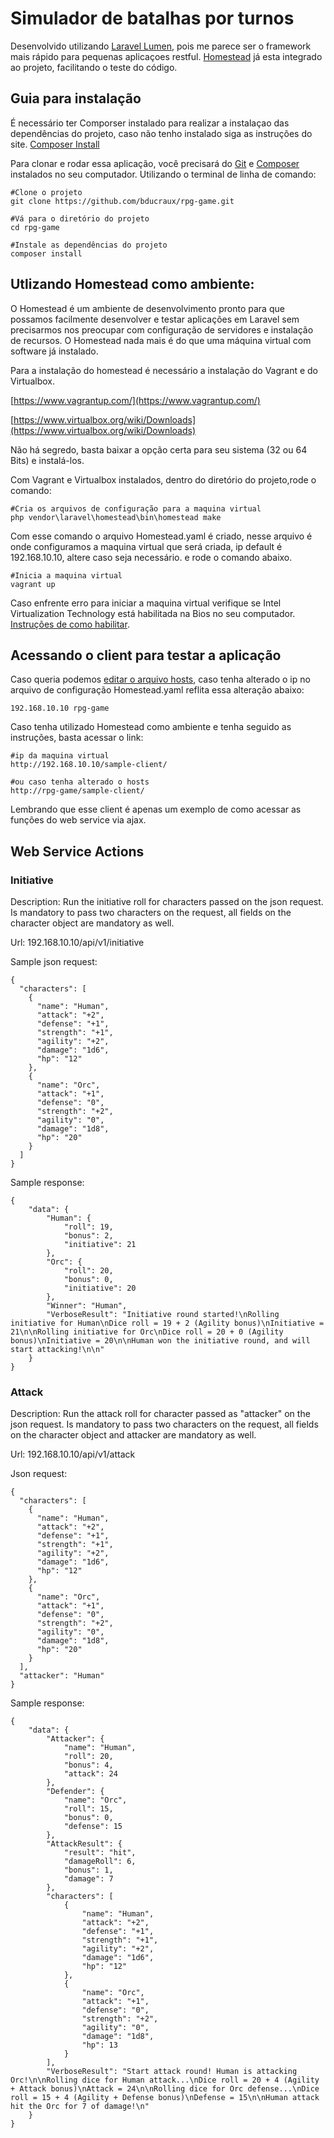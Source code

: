 # Simulador de batalhas por turnos

Desenvolvido utilizando [Laravel Lumen](http://lumen.laravel.com/), pois me parece ser o framework mais rápido para pequenas aplicaçoes restful.
[Homestead](https://laravel.com/docs/5.4/homestead) já esta integrado ao projeto, facilitando o teste do código.



## Guia para instalação
É necessário ter Comporser instalado para realizar a instalaçao das dependências do projeto, caso não tenho instalado siga as instruções do site. [Composer Install](https://getcomposer.org/download/) 

Para clonar e rodar essa aplicação, você precisará do [Git](https://git-scm.com/) e [Composer](https://getcomposer.org/download/) instalados no seu computador. Utilizando o terminal de linha de comando:

```
#Clone o projeto
git clone https://github.com/bducraux/rpg-game.git

#Vá para o diretório do projeto
cd rpg-game

#Instale as dependências do projeto
composer install
```

## Utlizando Homestead como ambiente:

O Homestead é um ambiente de desenvolvimento pronto para que possamos facilmente desenvolver e testar aplicações em Laravel sem precisarmos nos preocupar com configuração de servidores e instalação de recursos.
O Homestead nada mais é do que uma máquina virtual com software já instalado.

Para a instalação do homestead é necessário a instalação do Vagrant e do Virtualbox.

[https://www.vagrantup.com/](https://www.vagrantup.com/)

[https://www.virtualbox.org/wiki/Downloads](https://www.virtualbox.org/wiki/Downloads)

Não há segredo, basta baixar a opção certa para seu sistema (32 ou 64 Bits) e instalá-los.

Com Vagrant e Virtualbox instalados, dentro do diretório do projeto,rode o comando:
```
#Cria os arquivos de configuração para a maquina virtual
php vendor\laravel\homestead\bin\homestead make
```

Com esse comando o arquivo Homestead.yaml é criado, nesse arquivo é onde configuramos a maquina virtual que será criada, ip default é 192.168.10.10, altere caso seja necessário. e rode o comando abaixo.
```
#Inicia a maquina virtual
vagrant up
```
Caso enfrente erro para iniciar a maquina virtual verifique se Intel Virtualization Technology está habilitada na Bios no seu computador. [Instruções de como habilitar](http://www.sysprobs.com/disable-enable-virtualization-technology-bios).

## Acessando o client para testar a aplicação
Caso queria podemos [editar o arquivo hosts](https://www.tecmundo.com.br/sistema-operacional/5214-como-editar-os-arquivos-hosts-do-computador-.htm),  caso tenha alterado o ip no arquivo de configuração Homestead.yaml reflita essa alteração abaixo:
```
192.168.10.10 rpg-game
```

Caso tenha utilizado Homestead como ambiente e tenha seguido as instruções, basta acessar o link:
```
#ip da maquina virtual
http://192.168.10.10/sample-client/

#ou caso tenha alterado o hosts
http://rpg-game/sample-client/
```

Lembrando que esse client é apenas um exemplo de como acessar as funções do web service via ajax.

## Web Service Actions
### Initiative
Description: Run the initiative roll for characters passed on the json request. Is mandatory to pass two characters on the request, all fields on the character object are mandatory as well.

Url: 192.168.10.10/api/v1/initiative

Sample json request:
```
{
  "characters": [
    {
      "name": "Human",
      "attack": "+2",
      "defense": "+1",
      "strength": "+1",
      "agility": "+2",
      "damage": "1d6",
      "hp": "12"
    },
    {
      "name": "Orc",
      "attack": "+1",
      "defense": "0",
      "strength": "+2",
      "agility": "0",
      "damage": "1d8",
      "hp": "20"
    }
  ]
}
```

Sample response:
```
{
    "data": {
        "Human": {
            "roll": 19,
            "bonus": 2,
            "initiative": 21
        },
        "Orc": {
            "roll": 20,
            "bonus": 0,
            "initiative": 20
        },
        "Winner": "Human",
        "VerboseResult": "Initiative round started!\nRolling initiative for Human\nDice roll = 19 + 2 (Agility bonus)\nInitiative = 21\n\nRolling initiative for Orc\nDice roll = 20 + 0 (Agility bonus)\nInitiative = 20\n\nHuman won the initiative round, and will start attacking!\n\n"
    }
}
```

### Attack
Description: Run the attack roll for character passed as "attacker" on the json request. Is mandatory to pass two characters on the request, all fields on the character object and attacker are mandatory as well.

Url: 192.168.10.10/api/v1/attack

Json request:
```
{
  "characters": [
    {
      "name": "Human",
      "attack": "+2",
      "defense": "+1",
      "strength": "+1",
      "agility": "+2",
      "damage": "1d6",
      "hp": "12"
    },
    {
      "name": "Orc",
      "attack": "+1",
      "defense": "0",
      "strength": "+2",
      "agility": "0",
      "damage": "1d8",
      "hp": "20"
    }
  ],
  "attacker": "Human"
}
```

Sample response:
```
{
    "data": {
        "Attacker": {
            "name": "Human",
            "roll": 20,
            "bonus": 4,
            "attack": 24
        },
        "Defender": {
            "name": "Orc",
            "roll": 15,
            "bonus": 0,
            "defense": 15
        },
        "AttackResult": {
            "result": "hit",
            "damageRoll": 6,
            "bonus": 1,
            "damage": 7
        },
        "characters": [
            {
                "name": "Human",
                "attack": "+2",
                "defense": "+1",
                "strength": "+1",
                "agility": "+2",
                "damage": "1d6",
                "hp": "12"
            },
            {
                "name": "Orc",
                "attack": "+1",
                "defense": "0",
                "strength": "+2",
                "agility": "0",
                "damage": "1d8",
                "hp": 13
            }
        ],
        "VerboseResult": "Start attack round! Human is attacking Orc!\n\nRolling dice for Human attack...\nDice roll = 20 + 4 (Agility + Attack bonus)\nAttack = 24\n\nRolling dice for Orc defense...\nDice roll = 15 + 4 (Agility + Defense bonus)\nDefense = 15\n\nHuman attack hit the Orc for 7 of damage!\n"
    }
}
```
